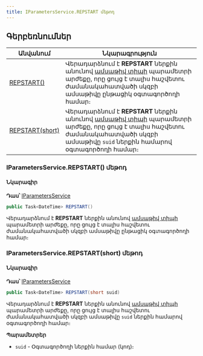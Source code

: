 ```yaml
---
title: IParametersService.REPSTART մեթոդ  
---
```


## Գերբեռնումներ

| Անվանում | Նկարագրություն |
|--|--|
| [REPSTART()](#iparametersservicerepstart-մեթոդ) | Վերադարձնում է **REPSTART** ներքին անունով [ամսաթիվ տիպի](../../types/system_types.md#datefieldtype) պարամետրի արժեքը, որը ցույց է տալիս հաշվետու ժամանակահատվածի սկզբի ամսաթիվը ընթացիկ օգտագործողի համար։ |
| [REPSTART(short)](#iparametersservicerepstartshort-մեթոդ) | Վերադարձնում է **REPSTART** ներքին անունով [ամսաթիվ տիպի](../../types/system_types.md#datefieldtype) պարամետրի արժեքը, որը ցույց է տալիս հաշվետու ժամանակահատվածի սկզբի ամսաթիվը `suid` ներքին համարով օգտագործողի համար։ |

### IParametersService.REPSTART() մեթոդ

#### Նկարագիր

**Դաս՝** [IParametersService](../IParametersService.md)

```c#
public Task<DateTime> REPSTART()
```

Վերադարձնում է **REPSTART** ներքին անունով [ամսաթիվ տիպի](../../types/system_types.md#datefieldtype) պարամետրի արժեքը, որը ցույց է տալիս հաշվետու ժամանակահատվածի սկզբի ամսաթիվը ընթացիկ օգտագործողի համար։

### IParametersService.REPSTART(short) մեթոդ  

#### Նկարագիր

**Դաս՝** [IParametersService](../IParametersService.md)

```c#
public Task<DateTime> REPSTART(short suid)
```

Վերադարձնում է **REPSTART** ներքին անունով [ամսաթիվ տիպի](../../types/system_types.md#datefieldtype) պարամետրի արժեքը, որը ցույց է տալիս հաշվետու ժամանակահատվածի սկզբի ամսաթիվը `suid` ներքին համարով օգտագործողի համար։

**Պարամետրեր**

* `suid` - Օգտագործողի ներքին համար (կոդ)։

